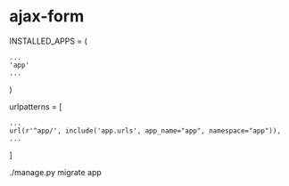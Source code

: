 # ajax-form


INSTALLED_APPS = (

    ...
    'app'
    ...
)

urlpatterns = [

    ...
    url(r'^app/', include('app.urls', app_name="app", namespace="app")),
    ...
]

./manage.py migrate app